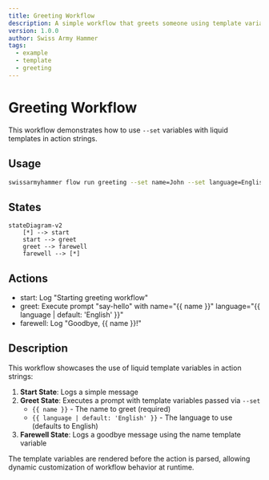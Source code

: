 ```yaml
---
title: Greeting Workflow
description: A simple workflow that greets someone using template variables
version: 1.0.0
author: Swiss Army Hammer
tags:
  - example
  - template
  - greeting
---
```


# Greeting Workflow

This workflow demonstrates how to use `--set` variables with liquid templates in action strings.

## Usage

```bash
swissarmyhammer flow run greeting --set name=John --set language=English
```

## States

```mermaid
stateDiagram-v2
    [*] --> start
    start --> greet
    greet --> farewell  
    farewell --> [*]
```

## Actions

- start: Log "Starting greeting workflow"
- greet: Execute prompt "say-hello" with name="{{ name }}" language="{{ language | default: 'English' }}"
- farewell: Log "Goodbye, {{ name }}!"

## Description

This workflow showcases the use of liquid template variables in action strings:

1. **Start State**: Logs a simple message
2. **Greet State**: Executes a prompt with template variables passed via `--set`
   - `{{ name }}` - The name to greet (required)
   - `{{ language | default: 'English' }}` - The language to use (defaults to English)
3. **Farewell State**: Logs a goodbye message using the name template variable

The template variables are rendered before the action is parsed, allowing dynamic customization of workflow behavior at runtime.